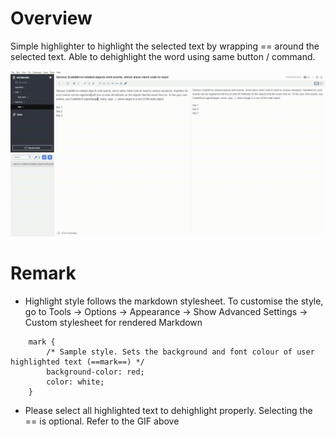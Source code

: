 # Overview

Simple highlighter to highlight the selected text by wrapping == around the selected text. Able to dehighlight the word using same button / command.

![](asset/demo.gif)

# Remark

- Highlight style follows the markdown stylesheet. To customise the style, go to Tools → Options → Appearance → Show Advanced Settings → Custom stylesheet for rendered Markdown
```
    mark {
        /* Sample style. Sets the background and font colour of user highlighted text (==mark==) */
        background-color: red;
        color: white;
    }
```
- Please select all highlighted text to dehighlight properly. Selecting the == is optional. Refer to the GIF above

